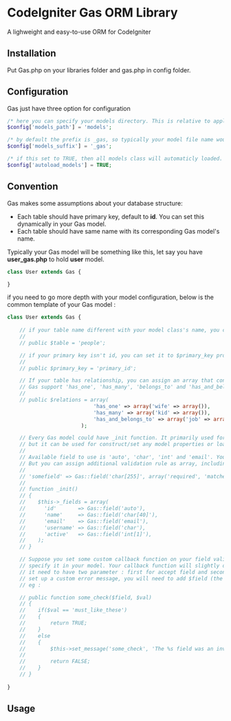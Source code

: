 # CodeIgniter Gas ORM Library

A lighweight and easy-to-use ORM for CodeIgniter

## Installation
Put Gas.php on your libraries folder and gas.php in config folder. 

## Configuration
Gas just have three option for configuration

```php
/* here you can specify your models directory. This is relative to application folder */
$config['models_path'] = 'models';

/* by default the prefix is _gas, so typically your model file name would be something like foo_gas.php */
$config['models_suffix'] = '_gas';

/* if this set to TRUE, then all models class will automaticly loaded. If this set to FALSE, you need to manually load each model you want to use, using $this->gas->load('foo', 'bar', 'and_so_on') */
$config['autoload_models'] = TRUE;
```

## Convention
Gas makes some assumptions about your database structure:
- Each table should have primary key, default to **id**. You can set this dynamically in your Gas model.
- Each table should have same name with its corresponding Gas model's name.

Typically your Gas model will be something like this, let say you have **user_gas.php** to hold **user** model.

```php
class User extends Gas {

}
```

if you need to go more depth with your model configuration, below is the common template of your Gas model :

```php
class User extends Gas {
    
    // if your table name different with your model class's name, you can set it to $table properties, eg :
    //
    // public $table = 'people';

    // if your primary key isn't id, you can set it to $primary_key properties, eg :
    //
    // public $primary_key = 'primary_id';

    // If your table has relationship, you can assign an array that contain its corresponding model
    // Gas support 'has_one', 'has_many', 'belongs_to' and 'has_and_belongs_to', eg :
    //
    // public $relations = array(
                            'has_one' => array('wife' => array()),
                            'has_many' => array('kid' => array()),
                            'has_and_belongs_to' => array('job' => array()),
                        );

    // Every Gas model could have _init function. It primarily used for set up a table's fields validation
    // but it can be used for construct/set any model properties or loading common resources.
    //
    // Available field to use is 'auto', 'char', 'int' and 'email'. You can add max length rule directly using [n].
    // But you can assign additional validation rule as array, including your own callback to second parameter, eg :
    //
    // 'somefield' => Gas::field('char[255]', array('required', 'matches', 'callback_some_check')),
    //
    // function _init()
    // {
    //    $this->_fields = array(
    //      'id'       => Gas::field('auto'),
    //      'name'     => Gas::field('char[40]'),
    //      'email'    => Gas::field('email'),
    //      'username' => Gas::field('char'),
    //      'active'   => Gas::field('int[1]'),
    //    );
    // }

    // Suppose you set some custom callback function on your field validation rule, now you will need to
    // specify it in your model. Your callback function will slightly different with normal CI callback function, 
    // it need to have two parameter : first for accept field and second for accept value. If you want to
    // set up a custom error message, you will need to add $field (the first parameter variable) as third parameter,
    // eg :

    // public function some_check($field, $val)
    // {
    //    if($val == 'must_like_these')
    //    {
    //        return TRUE;
    //    }
    //    else
    //    {
    //        $this->set_message('some_check', 'The %s field was an invalid autoincrement field.', $field);
    //  
    //        return FALSE;
    //    }
    // }
    
}
```

## Usage